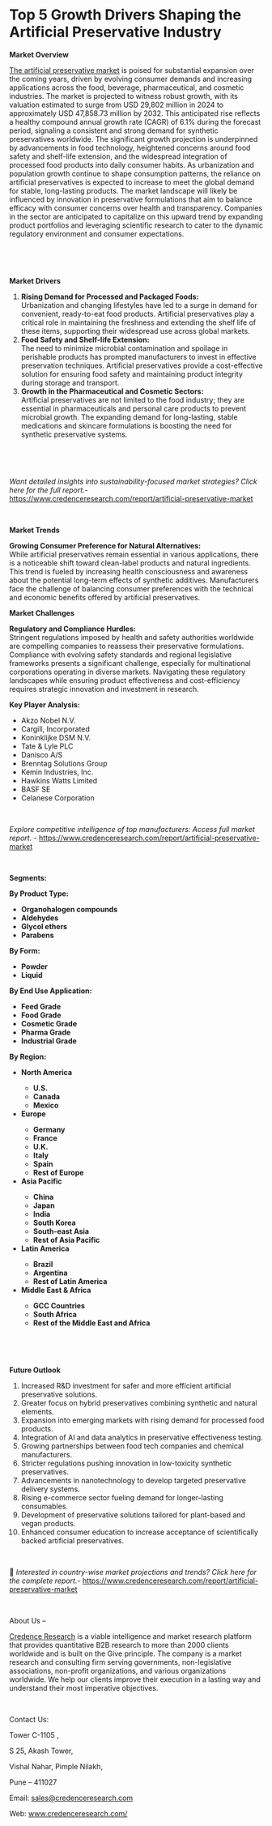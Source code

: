 # Top 5 Growth Drivers Shaping the Artificial Preservative Industry


<p><strong>Market Overview</strong></p>
<p><a href="https://www.credenceresearch.com/report/artificial-preservative-market">The artificial preservative market</a> is poised for substantial expansion over the coming years, driven by evolving consumer demands and increasing applications across the food, beverage, pharmaceutical, and cosmetic industries. The market is projected to witness robust growth, with its valuation estimated to surge from USD 29,802 million in 2024 to approximately USD 47,858.73 million by 2032. This anticipated rise reflects a healthy compound annual growth rate (CAGR) of 6.1% during the forecast period, signaling a consistent and strong demand for synthetic preservatives worldwide. The significant growth projection is underpinned by advancements in food technology, heightened concerns around food safety and shelf-life extension, and the widespread integration of processed food products into daily consumer habits. As urbanization and population growth continue to shape consumption patterns, the reliance on artificial preservatives is expected to increase to meet the global demand for stable, long-lasting products. The market landscape will likely be influenced by innovation in preservative formulations that aim to balance efficacy with consumer concerns over health and transparency. Companies in the sector are anticipated to capitalize on this upward trend by expanding product portfolios and leveraging scientific research to cater to the dynamic regulatory environment and consumer expectations.</p>
<p><strong>&nbsp;</strong></p>
<p><strong>&nbsp;</strong></p>
<p><strong>Market Drivers</strong></p>
<ol>
<li><strong> Rising Demand for Processed and Packaged Foods:</strong><br data-start="1517" data-end="1520" /> Urbanization and changing lifestyles have led to a surge in demand for convenient, ready-to-eat food products. Artificial preservatives play a critical role in maintaining the freshness and extending the shelf life of these items, supporting their widespread use across global markets.</li>
<li data-start="1807" data-end="2157"><strong data-start="1807" data-end="1851"> Food Safety and Shelf-life Extension:</strong><br data-start="1851" data-end="1854" /> The need to minimize microbial contamination and spoilage in perishable products has prompted manufacturers to invest in effective preservation techniques. Artificial preservatives provide a cost-effective solution for ensuring food safety and maintaining product integrity during storage and transport.</li>
<li data-start="2159" data-end="2516"><strong data-start="2159" data-end="2216"> Growth in the Pharmaceutical and Cosmetic Sectors:</strong><br data-start="2216" data-end="2219" /> Artificial preservatives are not limited to the food industry; they are essential in pharmaceuticals and personal care products to prevent microbial growth. The expanding demand for long-lasting, stable medications and skincare formulations is boosting the need for synthetic preservative systems.</li>
</ol>
<p><strong>&nbsp;</strong></p>
<p><strong>&nbsp;</strong></p>
<p><em>Want detailed insights into sustainability-focused market strategies? Click here for the full report.- </em><a href="https://www.credenceresearch.com/report/artificial-preservative-market">https://www.credenceresearch.com/report/artificial-preservative-market</a></p>
<p>&nbsp;</p>
<p><strong>Market Trends</strong></p>
<p><strong>Growing Consumer Preference for Natural Alternatives:</strong><br /> While artificial preservatives remain essential in various applications, there is a noticeable shift toward clean-label products and natural ingredients. This trend is fueled by increasing health consciousness and awareness about the potential long-term effects of synthetic additives. Manufacturers face the challenge of balancing consumer preferences with the technical and economic benefits offered by artificial preservatives.</p>
<p><strong>Market Challenges</strong></p>
<p><strong>Regulatory and Compliance Hurdles:</strong><br /> Stringent regulations imposed by health and safety authorities worldwide are compelling companies to reassess their preservative formulations. Compliance with evolving safety standards and regional legislative frameworks presents a significant challenge, especially for multinational corporations operating in diverse markets. Navigating these regulatory landscapes while ensuring product effectiveness and cost-efficiency requires strategic innovation and investment in research.</p>
<p><strong>Key Player Analysis:</strong></p>
<ul>
<li>Akzo Nobel N.V.</li>
<li>Cargill, Incorporated</li>
<li>Koninklijke DSM N.V.</li>
<li>Tate &amp; Lyle PLC</li>
<li>Danisco A/S</li>
<li>Brenntag Solutions Group</li>
<li>Kemin Industries, Inc.</li>
<li>Hawkins Watts Limited</li>
<li>BASF SE</li>
<li>Celanese Corporation</li>
</ul>
<p>&nbsp;</p>
<p><em>Explore competitive intelligence of top manufacturers: Access full market report. - </em><a href="https://www.credenceresearch.com/report/artificial-preservative-market">https://www.credenceresearch.com/report/artificial-preservative-market</a></p>
<p>&nbsp;</p>
<p><strong>Segments:</strong></p>
<p><strong>By Product Type:</strong></p>
<ul>
<li><strong>Organohalogen compounds</strong></li>
<li><strong>Aldehydes</strong></li>
<li><strong>Glycol ethers</strong></li>
<li><strong>Parabens</strong></li>
</ul>
<p><strong>By Form:</strong></p>
<ul>
<li><strong>Powder</strong></li>
<li><strong>Liquid</strong></li>
</ul>
<p><strong>By End Use Application:</strong></p>
<ul>
<li><strong>Feed Grade</strong></li>
<li><strong>Food Grade</strong></li>
<li><strong>Cosmetic Grade</strong></li>
<li><strong>Pharma Grade</strong></li>
<li><strong>Industrial Grade</strong></li>
</ul>
<p><strong>By Region:</strong></p>
<ul>
<li><strong>North America</strong></li>
<ul>
<li><strong>U.S.</strong></li>
<li><strong>Canada</strong></li>
<li><strong>Mexico</strong></li>
</ul>
<li><strong>Europe</strong></li>
<ul>
<li><strong>Germany</strong></li>
<li><strong>France</strong></li>
<li><strong>U.K.</strong></li>
<li><strong>Italy</strong></li>
<li><strong>Spain</strong></li>
<li><strong>Rest of Europe</strong></li>
</ul>
<li><strong>Asia Pacific</strong></li>
<ul>
<li><strong>China</strong></li>
<li><strong>Japan</strong></li>
<li><strong>India</strong></li>
<li><strong>South Korea</strong></li>
<li><strong>South-east Asia</strong></li>
<li><strong>Rest of Asia Pacific</strong></li>
</ul>
<li><strong>Latin America</strong></li>
<ul>
<li><strong>Brazil</strong></li>
<li><strong>Argentina</strong></li>
<li><strong>Rest of Latin America</strong></li>
</ul>
<li><strong>Middle East &amp; Africa</strong></li>
<ul>
<li><strong>GCC Countries</strong></li>
<li><strong>South Africa</strong></li>
<li><strong>Rest of the Middle East and Africa</strong></li>
</ul>
</ul>
<p><strong>&nbsp;</strong></p>
<p>&nbsp;</p>
<p><strong>Future Outlook </strong></p>
<ol>
<li>Increased R&amp;D investment for safer and more efficient artificial preservative solutions.</li>
<li data-start="3707" data-end="3788">Greater focus on hybrid preservatives combining synthetic and natural elements.</li>
<li data-start="3792" data-end="3873">Expansion into emerging markets with rising demand for processed food products.</li>
<li data-start="3877" data-end="3954">Integration of AI and data analytics in preservative effectiveness testing.</li>
<li data-start="3958" data-end="4036">Growing partnerships between food tech companies and chemical manufacturers.</li>
<li data-start="4040" data-end="4122">Stricter regulations pushing innovation in low-toxicity synthetic preservatives.</li>
<li data-start="4126" data-end="4209">Advancements in nanotechnology to develop targeted preservative delivery systems.</li>
<li data-start="4213" data-end="4286">Rising e-commerce sector fueling demand for longer-lasting consumables.</li>
<li data-start="4290" data-end="4374">Development of preservative solutions tailored for plant-based and vegan products.</li>
<li data-start="4379" data-end="4480">Enhanced consumer education to increase acceptance of scientifically backed artificial preservatives.</li>
</ol>
<p><strong>&nbsp;</strong></p>
<p>📌 <em>Interested in country-wise market projections and trends? Click here for the complete report.- </em><a href="https://www.credenceresearch.com/report/artificial-preservative-market">https://www.credenceresearch.com/report/artificial-preservative-market</a></p>
<p>&nbsp;</p>
<p>About Us &ndash;</p>
<p><a href="https://www.credenceresearch.com/">Credence Research</a> is a viable intelligence and market research platform that provides quantitative B2B research to more than 2000 clients worldwide and is built on the Give principle. The company is a market research and consulting firm serving governments, non-legislative associations, non-profit organizations, and various organizations worldwide. We help our clients improve their execution in a lasting way and understand their most imperative objectives.</p>
<p>&nbsp;</p>
<p>Contact Us:</p>
<p>Tower C-1105 ,</p>
<p>S 25, Akash Tower,</p>
<p>Vishal Nahar, Pimple Nilakh,</p>
<p>Pune &ndash; 411027</p>
<p>Email: <a href="mailto:sales@credenceresearch.com">sales@credenceresearch.com</a></p>
<p>Web: <a href="http://www.credenceresearch.com/">www.credenceresearch.com/</a></p>
